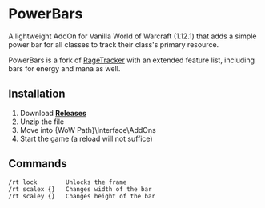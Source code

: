 # PowerBars

A lightweight AddOn for Vanilla World of Warcraft (1.12.1) that adds a simple power bar for all classes to track their class's primary resource.

PowerBars is a fork of [RageTracker](https://github.com/Road-block/RageTracker) with an extended feature list, including bars for energy and mana as well.

## Installation
1. Download **[Releases](https://github.com/gwetchen/RageTracker/releases)**
2. Unzip the file
3. Move into {WoW Path}\Interface\AddOns
4. Start the game (a reload will not suffice)

## Commands
<!-- TODO: change these, and add more, like help and hide -->
    /rt lock        Unlocks the frame
    /rt scalex {}   Changes width of the bar
    /rt scaley {}   Changes height of the bar

<!-- TODO: add screenshots -->
<!-- ## Screenshots
<img src="" align="right" width="48.5%">
<img src="" width="48.5%">
<img src="" align="right" width="48.5%">
<img src="" width="48.5%"> -->